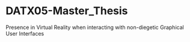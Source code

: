 # DATX05-Master_Thesis
Presence in Virtual Reality when interacting with non-diegetic Graphical User Interfaces
